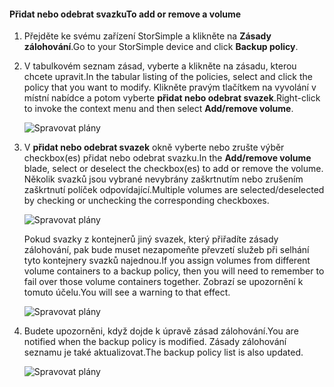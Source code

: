 <!--author=alkohli last changed: 01/02/17-->


#### <a name="to-add-or-remove-a-volume"></a><span data-ttu-id="967c8-101">Přidat nebo odebrat svazku</span><span class="sxs-lookup"><span data-stu-id="967c8-101">To add or remove a volume</span></span>

1. <span data-ttu-id="967c8-102">Přejděte ke svému zařízení StorSimple a klikněte na **Zásady zálohování**.</span><span class="sxs-lookup"><span data-stu-id="967c8-102">Go to your StorSimple device and click **Backup policy**.</span></span>

2. <span data-ttu-id="967c8-103">V tabulkovém seznam zásad, vyberte a klikněte na zásadu, kterou chcete upravit.</span><span class="sxs-lookup"><span data-stu-id="967c8-103">In the tabular listing of the policies, select and click the policy that you want to modify.</span></span> <span data-ttu-id="967c8-104">Klikněte pravým tlačítkem na vyvolání v místní nabídce a potom vyberte **přidat nebo odebrat svazek**.</span><span class="sxs-lookup"><span data-stu-id="967c8-104">Right-click to invoke the context menu and then select **Add/remove volume**.</span></span>

    ![Spravovat plány](./media/storsimple-8000-add-remove-volume-backup-policy-u2/addvolbupol1.png)

3. <span data-ttu-id="967c8-106">V **přidat nebo odebrat svazek** okně vyberte nebo zrušte výběr checkbox(es) přidat nebo odebrat svazku.</span><span class="sxs-lookup"><span data-stu-id="967c8-106">In the **Add/remove volume** blade, select or deselect the checkbox(es) to add or remove the volume.</span></span> <span data-ttu-id="967c8-107">Několik svazků jsou vybrané nevybrány zaškrtnutím nebo zrušením zaškrtnutí políček odpovídající.</span><span class="sxs-lookup"><span data-stu-id="967c8-107">Multiple volumes are selected/deselected by checking or unchecking the corresponding checkboxes.</span></span>

    ![Spravovat plány](./media/storsimple-8000-add-remove-volume-backup-policy-u2/addvolbupol3.png)

    <span data-ttu-id="967c8-109">Pokud svazky z kontejnerů jiný svazek, který přiřadíte zásady zálohování, pak bude muset nezapomeňte převzetí služeb při selhání tyto kontejnery svazků najednou.</span><span class="sxs-lookup"><span data-stu-id="967c8-109">If you assign volumes from different volume containers to a backup policy, then you will need to remember to fail over those volume containers together.</span></span> <span data-ttu-id="967c8-110">Zobrazí se upozornění k tomuto účelu.</span><span class="sxs-lookup"><span data-stu-id="967c8-110">You will see a warning to that effect.</span></span>

    ![Spravovat plány](./media/storsimple-8000-add-remove-volume-backup-policy-u2/addvolbupol2.png)

4. <span data-ttu-id="967c8-112">Budete upozorněni, když dojde k úpravě zásad zálohování.</span><span class="sxs-lookup"><span data-stu-id="967c8-112">You are notified when the backup policy is modified.</span></span> <span data-ttu-id="967c8-113">Zásady zálohování seznamu je také aktualizovat.</span><span class="sxs-lookup"><span data-stu-id="967c8-113">The backup policy list is also updated.</span></span>

    ![Spravovat plány](./media/storsimple-8000-add-remove-volume-backup-policy-u2/addvolbupol6.png)




